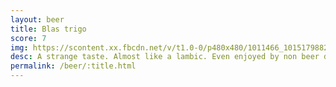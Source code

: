```yaml
---
layout: beer
title: Blas trigo
score: 7
img: https://scontent.xx.fbcdn.net/v/t1.0-0/p480x480/1011466_10151798821318745_54743244_n.jpg?oh=9823bb8de41f1cd9fdad54fb8df1e90a&oe=587BEE8C
desc: A strange taste. Almost like a lambic. Even enjoyed by non beer drinkers
permalink: /beer/:title.html
---
```

